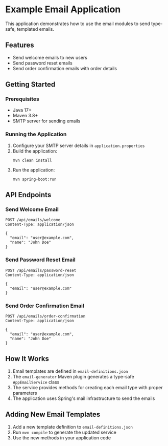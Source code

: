 # Example Email Application

This application demonstrates how to use the email modules to send type-safe, templated emails.

## Features

- Send welcome emails to new users
- Send password reset emails
- Send order confirmation emails with order details

## Getting Started

### Prerequisites

- Java 17+
- Maven 3.8+
- SMTP server for sending emails

### Running the Application

1. Configure your SMTP server details in `application.properties`
2. Build the application:
   ```
   mvn clean install
   ```
3. Run the application:
   ```
   mvn spring-boot:run
   ```

## API Endpoints

### Send Welcome Email

```
POST /api/emails/welcome
Content-Type: application/json

{
  "email": "user@example.com",
  "name": "John Doe"
}
```

### Send Password Reset Email

```
POST /api/emails/password-reset
Content-Type: application/json

{
  "email": "user@example.com"
}
```

### Send Order Confirmation Email

```
POST /api/emails/order-confirmation
Content-Type: application/json

{
  "email": "user@example.com",
  "name": "John Doe"
}
```

## How It Works

1. Email templates are defined in `email-definitions.json`
2. The `email-generator` Maven plugin generates a type-safe `AppEmailService` class
3. The service provides methods for creating each email type with proper parameters
4. The application uses Spring's mail infrastructure to send the emails

## Adding New Email Templates

1. Add a new template definition to `email-definitions.json`
2. Run `mvn compile` to generate the updated service
3. Use the new methods in your application code

